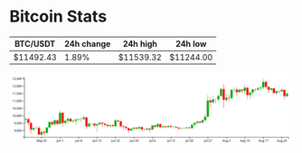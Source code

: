 # Bitcoin Stats

BTC/USDT|24h change|24h high|24h low|
|---|---|---|---|
|$11492.43|1.89%|$11539.32|$11244.00|

<img src="./chart.svg">
